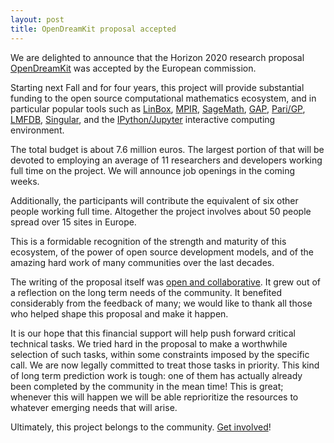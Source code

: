 ```yaml
---
layout: post
title: OpenDreamKit proposal accepted
---
```


We are delighted to announce that the Horizon 2020 research proposal
[OpenDreamKit](http://opendreamkit.org/) was accepted by the European
commission.

Starting next Fall and for four years, this project will provide
substantial funding to the open source computational mathematics
ecosystem, and in particular popular tools such as
[LinBox](http://linalg.org/),
[MPIR](MPIR.org),
[SageMath](http://sagemath.org/),
[GAP](http://www.gap-system.org/),
[Pari/GP](http://pari.math.u-bordeaux.fr/),
[LMFDB](http://lmfdb.org/),
[Singular](http://www.singular.uni-kl.de/), and the
[IPython/Jupyter](http://jupyter.org/) interactive computing
environment.

The total budget is about 7.6 million euros. The largest portion of
that will be devoted to employing an average of 11 researchers and
developers working full time on the project. We will announce job
openings in the coming weeks.

Additionally, the participants will contribute the equivalent of six
other people working full time. Altogether the project involves about
50 people spread over 15 sites in Europe.

This is a formidable recognition of the strength and maturity of this
ecosystem, of the power of open source development models, and of the
amazing hard work of many communities over the last decades.

The writing of the proposal itself was
[open and collaborative](http://opendreamkit.org/2015/01/31/open-proposal-writing.html).
It grew out of a reflection on the long term needs of the community.
It benefited considerably from the feedback of many; we would like to
thank all those who helped shape this proposal and make it happen.

It is our hope that this financial support will help push forward
critical technical tasks. We tried hard in the proposal to make a
worthwhile selection of such tasks, within some constraints imposed by
the specific call. We are now legally committed to treat those tasks
in priority. This kind of long term prediction work is tough: one of
them has actually already been completed by the community in the mean
time! This is great; whenever this will happen we will be able
reprioritize the resources to whatever emerging needs that will arise.

Ultimately, this project belongs to the community. [Get involved](http://opendreamkit.org/)!
